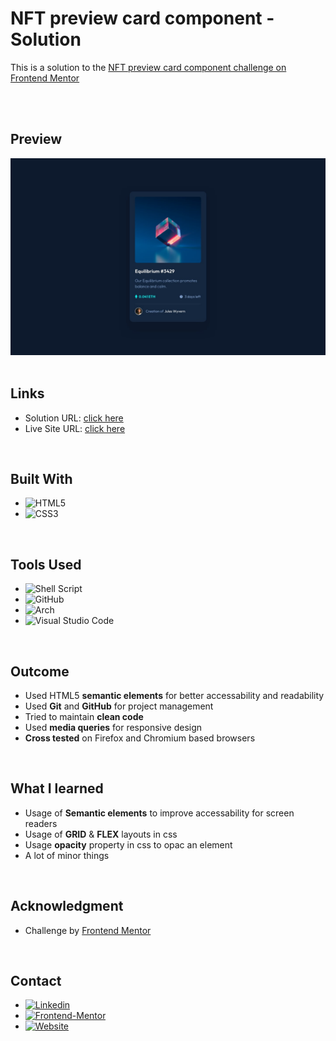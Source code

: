 # **NFT preview card component - Solution**

This is a solution to the [NFT preview card component challenge on Frontend Mentor](https://www.frontendmentor.io/challenges/nft-preview-card-component-SbdUL_w0U)

<br><br>


## **Preview**

<div align='center'>
<img src="./assets/design/desktop-design.jpg">
</div>

<br>

## **Links**

- Solution URL: [click here]()
- Live Site URL: [click here](https://0xabdulkhalid.github.io/nft-preview-card-component/)

<br>

## **Built With**

- ![HTML5](https://img.shields.io/badge/html5-%23E34F26.svg?style=for-the-badge&logo=html5&logoColor=white)   
- ![CSS3](https://img.shields.io/badge/css3-%231572B6.svg?style=for-the-badge&logo=css3&logoColor=white)   


<br>

## **Tools Used**

- ![Shell Script](https://img.shields.io/badge/Bash-%23221011.svg?style=for-the-badge&logo=gnu-bash&logoColor=white) 
- ![GitHub](https://img.shields.io/badge/github-%23121011.svg?style=for-the-badge&logo=github&logoColor=white)  
- ![Arch](https://img.shields.io/badge/Arch%20Linux-1793D1?logo=arch-linux&logoColor=fff&style=for-the-badge)
- ![Visual Studio Code](https://img.shields.io/badge/Visual%20Studio%20Code-0078d7.svg?style=for-the-badge&logo=visual-studio-code&logoColor=white)   

<br>

## **Outcome**

* Used HTML5 **semantic elements** for better accessability and readability
* Used **Git** and **GitHub** for project management
* Tried to maintain **clean code**
* Used **media queries** for responsive design
* **Cross tested** on Firefox and Chromium based browsers

<br>

## **What I learned**

* Usage of **Semantic elements** to improve accessability for screen readers
* Usage of **GRID** & **FLEX** layouts in css
* Usage **opacity** property in css to opac an element
* A lot of minor things

<br>

## **Acknowledgment**

* Challenge by [Frontend Mentor](https://www.frontendmentor.io)

<br>

## **Contact**

<ul>
<li>
  <a href="https://linkedin.com/in/0xabdulkhalid" target="_blank">
	<img src="https://img.shields.io/badge/linkedin-%2300acee.svg?color=405DE6&style=for-the-badge&logo=linkedin&logoColor=white" alt=Linkedin>
  </a>
</li>
<li>
  <a href="https://www.frontendmentor.io/profile/0xAbdulKhalid" target="_blank">
	<img src="https://img.shields.io/badge/Frontend Mentor-fbfcf8?style=for-the-badge&logo=Frontend-Mentor&logoColor=black" alt="Frontend-Mentor">
  </a>
</li>
<li>
  <a href="https://www.0xabdulkhalid.ml" target="_blank">
	<img src="https://img.shields.io/badge/website-19273F?style=for-the-badge&logo=About.me&logoColor=white" alt="Website">
  </a>
</li>
</ul>

<br>
